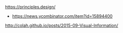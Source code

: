 https://principles.design/
* https://news.ycombinator.com/item?id=15894400

http://colah.github.io/posts/2015-09-Visual-Information/